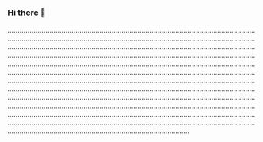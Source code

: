 ### Hi there 👋

...........................................................................................................................................................................................................................................................................................................................................................................................................................................................................................................................................................................................................................................................................................................................................................................................................................................................................................................................................................................................................................................................................................................................................................................................................................................................................................................................................................................................................................................................................................................................................................................................................................................